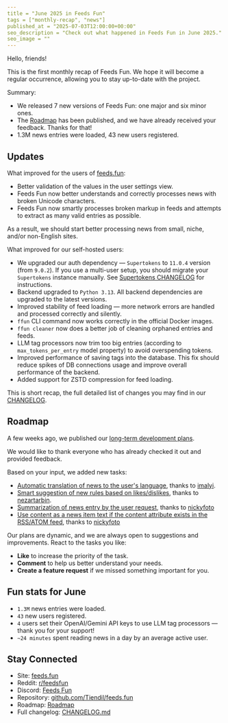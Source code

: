 ```yaml
---
title = "June 2025 in Feeds Fun"
tags = ["monthly-recap", "news"]
published_at = "2025-07-03T12:00:00+00:00"
seo_description = "Check out what happened in Feeds Fun in June 2025."
seo_image = ""
---
```


Hello, friends!

This is the first monthly recap of Feeds Fun. We hope it will become a regular occurrence, allowing you to stay up-to-date with the project.

Summary:

- We released 7 new versions of Feeds Fun: one major and six minor ones.
- The [Roadmap](https://github.com/users/Tiendil/projects/1/views/1?pane=info) has been published, and we have already received your feedback. Thanks for that!
- 1.3M news entries were loaded, 43 new users registered.

<!-- more -->

## Updates

What improved for the users of [feeds.fun](https://feeds.fun):

- Better validation of the values in the user settings view.
- Feeds Fun now better understands and correctly processes news with broken Unicode characters.
- Feeds Fun now smartly processes broken markup in feeds and attempts to extract as many valid entries as possible.

As a result, we should start better processing news from small, niche, and/or non-English sites.

What improved for our self-hosted users:

- We upgraded our auth dependency — `Supertokens` to `11.0.4` version (from `9.0.2`). If you use a multi-user setup, you should migrate your `Supertokens` instance manually. See [Supertokens CHANGELOG](https://github.com/Tiendil/feeds.fun/blob/main/CHANGELOG.md) for instructions.
- Backend upgraded to `Python 3.13`. All backend dependencies are upgraded to the latest versions.
- Improved stability of feed loading — more network errors are handled and processed correctly and silently.
- `ffun` CLI command now works correctly in the official Docker images.
- `ffun cleaner` now does a better job of cleaning orphaned entries and feeds.
- LLM tag processors now trim too big entries (according to `max_tokens_per_entry` model property) to avoid overspending tokens.
- Improved performance of saving tags into the database. This fix should reduce spikes of DB connections usage and improve overall performance of the backend.
- Added support for ZSTD compression for feed loading.

This is short recap, the full detailed list of changes you may find in our [CHANGELOG](https://github.com/Tiendil/feeds.fun/blob/main/CHANGELOG.md).

## Roadmap

A few weeks ago, we published our [long-term development plans](https://github.com/users/Tiendil/projects/1/views/1?pane=info).

We would like to thank everyone who has already checked it out and provided feedback.

Based on your input, we added new tasks:

- [Automatic translation of news to the user's language](https://github.com/Tiendil/feeds.fun/issues/391), thanks to [imalyi](https://github.com/imalyi).
- [Smart suggestion of new rules based on likes/dislikes](https://github.com/Tiendil/feeds.fun/issues/390), thanks to [nezartarbin](https://github.com/nezartarbin).
- [Summarization of news entry by the user request](https://github.com/Tiendil/feeds.fun/issues/380), thanks to [nickyfoto](https://github.com/nickyfoto)
- [Use content as a news item text if the content attribute exists in the RSS/ATOM feed](https://github.com/Tiendil/feeds.fun/issues/382), thanks to [nickyfoto](https://github.com/nickyfoto)

Our plans are dynamic, and we are always open to suggestions and improvements. React to the tasks you like:

- **Like** to increase the priority of the task.
- **Comment** to help us better understand your needs.
- **Create a feature request** if we missed something important for you.

## Fun stats for June

- `1.3M` news entries were loaded.
- `43` new users registered.
- `4` users set their OpenAI/Gemini API keys to use LLM tag processors — thank you for your support!
- `~24 minutes` spent reading news in a day by an average active user.

## Stay Connected

- Site: [feeds.fun](https://feeds.fun/)
- Reddit: [r/feedsfun](https://www.reddit.com/r/feedsfun/)
- Discord: [Feeds Fun](https://discord.com/invite/C5RVusHQXy)
- Repository: [github.com/Tiendil/feeds.fun](https://github.com/Tiendil/feeds.fun)
- Roadmap: [Roadmap](https://github.com/users/Tiendil/projects/1/views/1?pane=info)
- Full changelog: [CHANGELOG.md](https://github.com/Tiendil/feeds.fun/blob/main/CHANGELOG.md)

